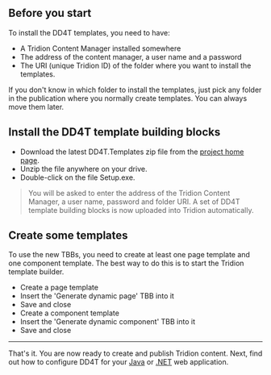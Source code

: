 ## Before you start ##
To install the DD4T templates, you need to have:

  * A Tridion Content Manager installed somewhere
  * The address of the content manager, a user name and a password
  * The URI (unique Tridion ID) of the folder where you want to install the templates.

If you don't know in which folder to install the templates, just pick any folder in the publication where you normally create templates. You can always move them later.

## Install the DD4T template building blocks ##

  * Download the latest DD4T.Templates zip file from the [project home page](http://code.google.com/p/dynamic-delivery-4-tridion/).
  * Unzip the file anywhere on your drive.
  * Double-click on the file Setup.exe.

> You will be asked to enter the address of the Tridion Content Manager, a user name, password and folder URI. A set of DD4T template building blocks is now uploaded into Tridion automatically.

## Create some templates ##

To use the new TBBs, you need to create at least one page template and one component template. The best way to do this is to start the Tridion template builder.

  * Create a page template
  * Insert the 'Generate dynamic page' TBB into it
  * Save and close
  * Create a component template
  * Insert the 'Generate dynamic component' TBB into it
  * Save and close


---

That's it. You are now ready to create and publish Tridion content. Next, find out how to configure DD4T for your [Java](JavaInstallation.md) or [.NET](DotNetInstallation.md) web application.